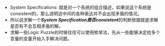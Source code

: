 - System Specifications: 就是对一个系统的组合描述，如果说这个系统是consistent的，那么说明这中间的各种表达并不会出现矛盾的情况。
- 所以说求解一个***System Specification是否consistent***的判断依据就是求解是否有不会互相矛盾的解。
- 求解一些Logic Puzzle的时候往往可以使用枚举法，先从一些能够决定给多个变量的变量开始入手解决问题。